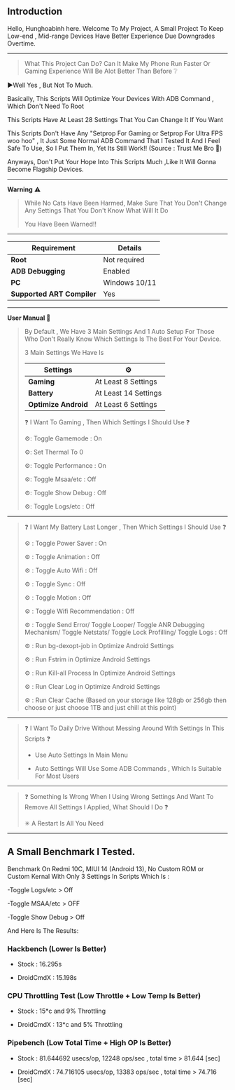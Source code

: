  **Introduction**
-----

Hello, Hunghoabinh here.
Welcome To My Project, A Small Project To Keep Low-end , Mid-range Devices Have Better Experience Due Downgrades Overtime.

--------------------
> What This Project Can Do? Can It Make My Phone Run Faster Or Gaming Experience Will Be Alot Better Than Before ❔



▶️Well Yes , But Not To Much.

Basically, This Scripts Will Optimize Your Devices With ADB Command , Which Don't Need To Root

This Scripts Have At Least 28 Settings That You Can Change It If You Want  

This Scripts Don't Have Any "Setprop For Gaming or Setprop For Ultra FPS woo hoo" , It Just Some Normal ADB Command That I Tested It And I Feel Safe To Use, So I Put Them In, Yet Its Still Work!! (Source : Trust Me Bro 👀)

Anyways, Don't Put Your Hope Into This Scripts Much ,Like It Will Gonna Become Flagship Devices.

--------------------







 **Warning** ⚠️ 

> While No Cats Have Been Harmed, Make Sure That You Don't Change Any Settings That You Don't Know What Will It Do
>
> You Have Been Warned!!
--------------------
| **Requirement**         | **Details**                      |
|-------------------------|----------------------------------|
| **Root**                | Not required                     |
| **ADB Debugging**       | Enabled                          |
| **PC**                  | Windows 10/11                    |
| **Supported ART Compiler**| Yes                              |



---
**User Manual 📖**

>By Default , We Have 3 Main Settings And 1 Auto Setup For Those Who Don't Really Know Which Settings Is The Best For Your Device.
>
>3 Main Settings We Have Is
>
>
>  | **Settings**            |          ⚙️                         |
>  |-------------------------|----------------------------------|
>  | **Gaming** | At Least 8 Settings |
>  | **Battery**| At Least 14 Settings|
>  | **Optimize Android**| At Least 6 Settings |
>
>
>
>
>
>❓ I Want To Gaming , Then Which Settings I Should Use ❓
>
>⚙️: Toggle Gamemode : On
>
>⚙️: Set Thermal To 0
>
>⚙️: Toggle Performance : On
>
>⚙️: Toggle Msaa/etc : Off
>
>⚙️: Toggle Show Debug : Off
>
>⚙️: Toggle Logs/etc : Off


-----
>❓ I Want My Battery Last Longer , Then Which Settings I Should Use ❓
>
>⚙️ : Toggle Power Saver : On
>
>⚙️ : Toggle Animation : Off
>
>⚙️ : Toggle Auto Wifi : Off
>
>⚙️ : Toggle Sync : Off
>
>⚙️ : Toggle Motion : Off
>
>⚙️ : Toggle Wifi Recommendation : Off
>
>⚙️ : Toggle Send Error/ Toggle Looper/ Toggle ANR Debugging Mechanism/ Toggle Netstats/ Toggle Lock Profilling/ Toggle Logs : Off
>
>⚙️ : Run bg-dexopt-job in Optimize Android Settings
>
>⚙️ : Run Fstrim in Optimize Android Settings
>
>⚙️ : Run Kill-all Process In Optimize Android Settings
>
>⚙️ : Run Clear Log in Optimize Android Settings
>
>⚙️ : Run Clear Cache (Based on your storage like 128gb or 256gb then choose or just choose 1TB and just chill at this point)
>
>
>
-----
>❓ I Want To Daily Drive Without Messing Around With Settings In This Scripts ❓
>
>* Use Auto Settings In Main Menu
>
>* Auto Settings Will Use Some ADB Commands , Which Is Suitable For Most Users 
>
-----
>❓ Something Is Wrong When I Using Wrong Settings And Want To Remove All Settings I Applied, What Should I Do ❓
>
>✳ A Restart Is All You Need

----------------
A Small Benchmark I Tested.
----
Benchmark On Redmi 10C, MIUI 14 (Android 13), No Custom ROM or Custom Kernal With Only 3 Settings In Scripts Which Is :

-Toggle Logs/etc > Off

-Toggle MSAA/etc > OFF

-Toggle Show Debug > Off



And Here Is The Results:

### Hackbench (Lower Is Better)

- Stock : 16.295s

- DroidCmdX : 15.198s

### CPU Throttling Test (Low Throttle + Low Temp Is Better)

- Stock : 15*c and 9% Throttling

- DroidCmdX : 13*c and 5% Throttling

### Pipebench (Low Total Time + High OP Is Better)

- Stock : 81.644692 usecs/op, 12248 ops/sec , total time > 81.644 [sec]

- DroidCmdX : 74.716105 usecs/op, 13383 ops/sec , total time > 74.716 [sec]


